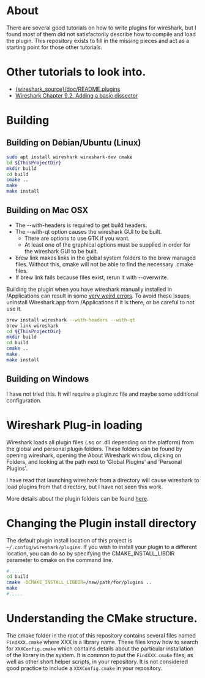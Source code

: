 # About

There are several good tutorials on how to write plugins for
wireshark, but I found most of them did not satisfactorily describe
how to compile and load the plugin. This repository exists to fill in
the missing pieces and act as a starting point for those other
tutorials.

# Other tutorials to look into.

* [{wireshark_source}/doc/README.plugins](https://github.com/wireshark/wireshark/blob/master/doc/README.plugins)
* [Wireshark Chapter 9.2. Adding a basic dissector](https://www.wireshark.org/docs/wsdg_html_chunked/ChDissectAdd.html)

# Building

## Building on Debian/Ubuntu (Linux)

```bash
sudo apt install wireshark wireshark-dev cmake
cd ${ThisProjectDir}
mkdir build
cd build
cmake ..
make
make install
```

## Building on Mac OSX

* The --with-headers is required to get build headers.
* The --with-qt option causes the wireshark GUI to be built.
    * There are options to use GTK if you want.
    * At least one of the graphical options must be supplied in order for the wireshark GUI to be built.
* brew link makes links in the global system folders to the brew managed files. Without this, cmake will not be able to find the necessary .cmake files.
* If brew link fails because files exist, rerun it with --overwrite.

Building the plugin when you have wireshark manually installed in /Applications can result in some [very weird errors](https://github.com/diamondman/Example_Wireshark_Dissector_Plugin/issues/1). To avoid these issues, uninstall Wireshark.app from /Applications if it is there, or be careful to not use it.

```bash
brew install wireshark --with-headers --with-qt
brew link wireshark
cd ${ThisProjectDir}
mkdir build
cd build
cmake ..
make
make install
```

## Building on Windows

I have not tried this. It will require a plugin.rc file and maybe some
additional configuration.

# Wireshark Plug-in loading

Wireshark loads all plugin files (.so or .dll depending on the
platform) from the global and personal plugin folders. These folders
can be found by opening wireshark, opening the About Wireshark window,
clicking on Folders, and looking at the path next to 'Global Plugins'
and 'Personal Plugins'.

I have read that launching wireshark from a directory will cause
wireshark to load plugins from that directory, but I have not seen
this work.

More details about the plugin folders can be found [here](https://www.wireshark.org/docs/wsug_html_chunked/ChPluginFolders.html).

# Changing the Plugin install directory

The default plugin install location of this project is `~/.config/wireshark/plugins`. If you wish to install your plugin to a different location, you can do so by specifying the CMAKE_INSTALL_LIBDIR parameter to cmake on the command line.

```bash
#.....
cd build
cmake -DCMAKE_INSTALL_LIBDIR=/new/path/for/plugins ..
make
#.....
````

# Understanding the CMake structure.

The cmake folder in the root of this repository contains several files
named `FindXXX.cmake` where XXX is a library name. These files know
how to search for `XXXConfig.cmake` which contains details about the
particular installation of the library in the system. It is common to
put the `FindXXX.cmake` files, as well as other short helper scripts,
in your repository. It is not considered good practice to include a
`XXXConfig.cmake` in your repository.
